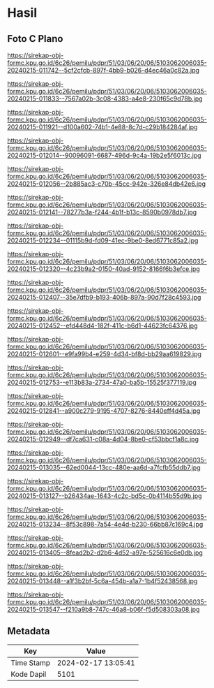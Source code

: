 # Hasil

## Foto C Plano

https://sirekap-obj-formc.kpu.go.id/6c26/pemilu/pdpr/51/03/06/20/06/5103062006035-20240215-011742--5cf2cfcb-897f-4bb9-b026-d4ec46a0c82a.jpg

https://sirekap-obj-formc.kpu.go.id/6c26/pemilu/pdpr/51/03/06/20/06/5103062006035-20240215-011833--7567a02b-3c08-4383-a4e8-230f65c9d78b.jpg

https://sirekap-obj-formc.kpu.go.id/6c26/pemilu/pdpr/51/03/06/20/06/5103062006035-20240215-011921--d100a602-74b1-4e88-8c7d-c29b184284af.jpg

https://sirekap-obj-formc.kpu.go.id/6c26/pemilu/pdpr/51/03/06/20/06/5103062006035-20240215-012014--90096091-6687-496d-9c4a-19b2e5f6013c.jpg

https://sirekap-obj-formc.kpu.go.id/6c26/pemilu/pdpr/51/03/06/20/06/5103062006035-20240215-012056--2b885ac3-c70b-45cc-942e-326e84db42e6.jpg

https://sirekap-obj-formc.kpu.go.id/6c26/pemilu/pdpr/51/03/06/20/06/5103062006035-20240215-012141--78277b3a-f244-4b1f-b13c-8590b0978db7.jpg

https://sirekap-obj-formc.kpu.go.id/6c26/pemilu/pdpr/51/03/06/20/06/5103062006035-20240215-012234--01115b9d-fd09-41ec-9be0-8ed6771c85a2.jpg

https://sirekap-obj-formc.kpu.go.id/6c26/pemilu/pdpr/51/03/06/20/06/5103062006035-20240215-012320--4c23b9a2-0150-40ad-9152-8166f6b3efce.jpg

https://sirekap-obj-formc.kpu.go.id/6c26/pemilu/pdpr/51/03/06/20/06/5103062006035-20240215-012407--35e7dfb9-b193-406b-897a-90d7f28c4593.jpg

https://sirekap-obj-formc.kpu.go.id/6c26/pemilu/pdpr/51/03/06/20/06/5103062006035-20240215-012452--efd448d4-182f-411c-b6d1-44623fc64376.jpg

https://sirekap-obj-formc.kpu.go.id/6c26/pemilu/pdpr/51/03/06/20/06/5103062006035-20240215-012601--e9fa99b4-e259-4d34-bf8d-bb29aa619829.jpg

https://sirekap-obj-formc.kpu.go.id/6c26/pemilu/pdpr/51/03/06/20/06/5103062006035-20240215-012753--e113b83a-2734-47a0-ba5b-15525f377119.jpg

https://sirekap-obj-formc.kpu.go.id/6c26/pemilu/pdpr/51/03/06/20/06/5103062006035-20240215-012841--a900c279-9195-4707-8276-8440eff4d45a.jpg

https://sirekap-obj-formc.kpu.go.id/6c26/pemilu/pdpr/51/03/06/20/06/5103062006035-20240215-012949--df7ca631-c08a-4d04-8be0-cf53bbcf1a8c.jpg

https://sirekap-obj-formc.kpu.go.id/6c26/pemilu/pdpr/51/03/06/20/06/5103062006035-20240215-013035--62ed0044-13cc-480e-aa6d-a7fcfb55ddb7.jpg

https://sirekap-obj-formc.kpu.go.id/6c26/pemilu/pdpr/51/03/06/20/06/5103062006035-20240215-013127--b26434ae-1643-4c2c-bd5c-0b4114b55d9b.jpg

https://sirekap-obj-formc.kpu.go.id/6c26/pemilu/pdpr/51/03/06/20/06/5103062006035-20240215-013234--8f53c898-7a54-4e4d-b230-66bb87c169c4.jpg

https://sirekap-obj-formc.kpu.go.id/6c26/pemilu/pdpr/51/03/06/20/06/5103062006035-20240215-013405--8fead2b2-d2b6-4d52-a97e-525616c6e0db.jpg

https://sirekap-obj-formc.kpu.go.id/6c26/pemilu/pdpr/51/03/06/20/06/5103062006035-20240215-013448--a1f3b2bf-5c6a-454b-a1a7-1b4f52438568.jpg

https://sirekap-obj-formc.kpu.go.id/6c26/pemilu/pdpr/51/03/06/20/06/5103062006035-20240215-013547--f210a9b8-747c-46a8-b06f-f5d508303a08.jpg


## Metadata

| Key        | Value               |
| ---------- | ------------------- |
| Time Stamp | 2024-02-17 13:05:41 |
| Kode Dapil | 5101                |



